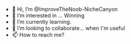 - 👋 Hi, I’m @ImproveTheNoob-NicheCanyon
- 👀 I’m interested in ... Winning
- 🌱 I’m currently learning.
- 💞️ I’m looking to collaborate... when I'm useful
- 📫 How to reach me?

<!---
ImproveTheNoob-NicheCanyon/ImproveTheNoob-NicheCanyon is a ✨ special ✨ repository because its `README.md` (this file) appears on your GitHub profile.
You can click the Preview link to take a look at your changes.
--->
